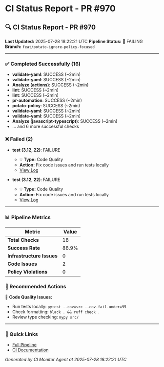 # CI Status Report - PR #970

## 🔍 CI Status Report - PR #970

**Last Updated:** 2025-07-28 18:22:21 UTC
**Pipeline Status:** 🔴 FAILING
**Branch:** `feat/potato-ignore-policy-focused`

---

### ✅ Completed Successfully (16)

- **validate-yaml**: SUCCESS (~2min)
- **validate-yaml**: SUCCESS (~2min)
- **Analyze (actions)**: SUCCESS (~2min)
- **lint**: SUCCESS (~2min)
- **lint**: SUCCESS (~2min)
- **pr-automation**: SUCCESS (~2min)
- **potato-policy**: SUCCESS (~2min)
- **validate-yaml**: SUCCESS (~2min)
- **validate-yaml**: SUCCESS (~2min)
- **Analyze (javascript-typescript)**: SUCCESS (~2min)
- ... and 6 more successful checks

### ❌ Failed (2)

- **test (3.12, 22)**: FAILURE
    - 💡 **Type:** Code Quality
    - **Action:** Fix code issues and run tests locally
    - [View Log](https://github.com/theangrygamershowproductions/DevOnboarder/actions/runs/16581415930/job/46898156241)

- **test (3.12, 22)**: FAILURE
    - 💡 **Type:** Code Quality
    - **Action:** Fix code issues and run tests locally
    - [View Log](https://github.com/theangrygamershowproductions/DevOnboarder/actions/runs/16581415394/job/46898156878)

---

### 📊 Pipeline Metrics

| Metric                    | Value |
| ------------------------- | ----- |
| **Total Checks**          | 18    |
| **Success Rate**          | 88.9% |
| **Infrastructure Issues** | 0     |
| **Code Issues**           | 2     |
| **Policy Violations**     | 0     |

### 🎯 Recommended Actions

📝 **Code Quality Issues:**

- Run tests locally: `pytest --cov=src --cov-fail-under=95`
- Check formatting: `black . && ruff check .`
- Review type checking: `mypy src/`

---

### 🔗 Quick Links

- [Full Pipeline](https://github.com/theangrygamershowproductions/DevOnboarder/pull/970)
- [CI Documentation](https://github.com/theangrygamershowproductions/DevOnboarder/blob/main/docs/ci-troubleshooting.md)

_Generated by CI Monitor Agent at 2025-07-28 18:22:21 UTC_
